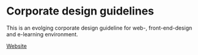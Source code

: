 # Corporate design guidelines

This is an evolging corporate design guideline for web-, front-end-design and e-learning environment.

[Website](http://intranet.swiss-aviation-training.com/cd/) 
